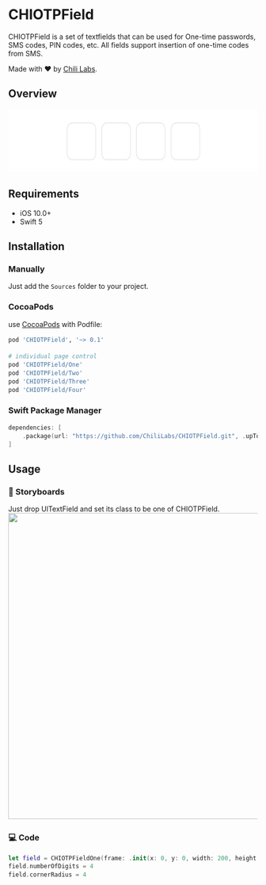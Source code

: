 # CHIOTPField

CHIOTPField is a set of textfields that can be used for One-time passwords, SMS codes, PIN codes, etc. All fields support insertion of one-time codes from SMS.

Made with ❤️ by [Chili Labs](https://chililabs.io).

## Overview

<img src="Gif/field_1.gif" width="640" height="127">

## Requirements

* iOS 10.0+
* Swift 5

## Installation

### Manually

Just add the `Sources` folder to your project.

### CocoaPods

use [CocoaPods](https://cocoapods.org) with Podfile:
``` ruby
pod 'CHIOTPField', '~> 0.1'

# individual page control
pod 'CHIOTPField/One'
pod 'CHIOTPField/Two'
pod 'CHIOTPField/Three'
pod 'CHIOTPField/Four'
```

### Swift Package Manager

```swift
dependencies: [
    .package(url: "https://github.com/ChiliLabs/CHIOTPField.git", .upToNextMajor(from: "0.1"))
]
```

## Usage
### 🎨 Storyboards
Just drop UITextField and set its class to be one of CHIOTPField.
<img src="Gif/ibdesignable.gif" width="800" height="617">
### 💻 Code
``` swift
let field = CHIOTPFieldOne(frame: .init(x: 0, y: 0, width: 200, height: 60))
field.numberOfDigits = 4
field.cornerRadius = 4
```
